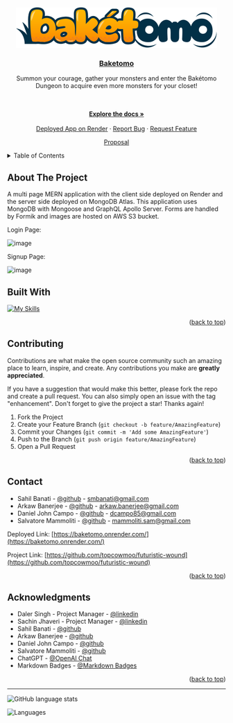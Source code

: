 <a name="readme-top"></a>

<br />
<div align="center">
  <a href="https://github.com/topcowmoo/futuristic-wound">
    <img src="./client/src/assets/baketomo-logo.svg" alt="Logo">
  </a>

<h3 align="center"><a href="https://baketomo.onrender.com/">Baketomo</a></h3>

  <p align="center">

Summon your courage, gather your monsters and enter the Bakétomo Dungeon to acquire even more monsters for your closet!

<br />
<br />
<a href="https://github.com/topcowmoo/futuristic-wound"><strong>Explore the docs »</strong></a>
<br />
<br />
<a href="https://baketomo.onrender.com/">Deployed App on Render</a>
·
<a href="https://github.com/topcowmoo/futuristic-wound/issues">Report Bug</a>
·
<a href="https://github.com/topcowmoo/futuristic-wound/issues">Request Feature</a>

<a href="https://docs.google.com/document/d/1rHQ_tM3kYNMB6qDTxue6-6NvB7A_TC0nRu216h9Ysxk/edit">Proposal</a>

</p>
</div>

<!-- TABLE OF CONTENTS -->

<details>
  <summary>Table of Contents</summary>
  <ol>
    <li>
      <a href="#about-the-project">About The Project</a>
      <ul>
        <li><a href="#built-with">Built With</a></li>
      </ul>
    </li>
    <li><a href="#installation">Installation</a></li>
    <li>
      <a href="#contributing">Contributing</a>
    </li>
    <li>
      <a href="#contact">Contact</a>
    </li>
    <li>
      <a href="#acknowledgments">Acknowledgments</a>
    </li>
  </ol>
</details>

<!-- ABOUT THE PROJECT -->

## About The Project

A multi page MERN application with the client side deployed on Render and the server side deployed on MongoDB Atlas. This application uses MongoDB with Mongoose and GraphQL Apollo Server. Forms are handled by Formik and images are hosted on AWS S3 bucket.

Login Page:

![image](https://github.com/topcowmoo/futuristic-wound/assets/149528212/8adabc44-3234-4d6f-a88d-38d02bdc85eb)

Signup Page:

![image](https://github.com/topcowmoo/futuristic-wound/assets/149528212/39535e27-b477-49c0-b22e-381edf0522e9)

<!-- BUILT WITH -->

## Built With

[![My Skills](https://simpleskill.icons.workers.dev/svg?i=nodedotjs,express,javascript,react,vite,reactrouter,tailwindcss,mongodb,mongoose,render,amazonaws,amazons3,=50)](#)

<p align="right">(<a href="#readme-top">back to top</a>)</p>

<!-- CONTRIBUTING -->

## Contributing

Contributions are what make the open source community such an amazing place to learn, inspire, and create. Any contributions you make are **greatly appreciated**.

If you have a suggestion that would make this better, please fork the repo and create a pull request. You can also simply open an issue with the tag "enhancement".
Don't forget to give the project a star! Thanks again!

1. Fork the Project
2. Create your Feature Branch (`git checkout -b feature/AmazingFeature`)
3. Commit your Changes (`git commit -m 'Add some AmazingFeature'`)
4. Push to the Branch (`git push origin feature/AmazingFeature`)
5. Open a Pull Request

<p align="right">(<a href="#readme-top">back to top</a>)</p>

<!-- CONTACT -->

## Contact

- Sahil Banati - [@github](https://github.com/sbanati) - smbanati@gmail.com
- Arkaw Banerjee - [@github](https://github.com/Rafflafressia) - arkaw.banerjee@gmail.com
- Daniel John Campo - [@github](https://github.com/F3N215) - dcampo85@gmail.com
- Salvatore Mammoliti - [@github](https://github.com/topcowmoo) - mammoliti.sam@gmail.com

Deployed Link: [https://baketomo.onrender.com/](https://baketomo.onrender.com/)

Project Link: [https://github.com/topcowmoo/futuristic-wound](https://github.com/topcowmoo/futuristic-wound)

<p align="right">(<a href="#readme-top">back to top</a>)</p>

<!-- ACKNOWLEDGMENTS -->

## Acknowledgments

- Daler Singh - Project Manager - [@linkedin](https://www.linkedin.com/in/daler7/?originalSubdomain=ca)
- Sachin Jhaveri - Project Manager - [@linkedin](https://www.linkedin.com/in/sachin-jhaveri-42436280/?originalSubdomain=ca)
- Sahil Banati - [@github](https://github.com/sbanati)
- Arkaw Banerjee - [@github](https://github.com/Rafflafressia)
- Daniel John Campo - [@github](https://github.com/F3N215)
- Salvatore Mammoliti - [@github](https://github.com/topcowmoo)
- ChatGPT - [@OpenAI Chat](https://chat.openai.com/)
- Markdown Badges - [@Markdown Badges](https://ileriayo.github.io/markdown-badges/#usage)

<p align="right">(<a href="#readme-top">back to top</a>)</p>

---

![GitHub language stats](https://img.shields.io/github/languages/top/topcowmoo/futuristic-wound)

![Languages](https://img.shields.io/github/languages/count/topcowmoo/futuristic-wound)
